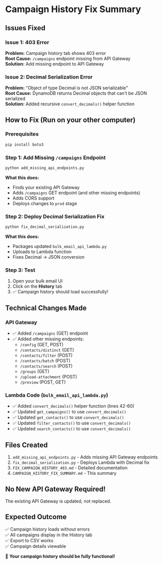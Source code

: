 # Campaign History Fix Summary

## Issues Fixed

### Issue 1: 403 Error
**Problem:** Campaign history tab shows 403 error  
**Root Cause:** `/campaigns` endpoint missing from API Gateway  
**Solution:** Add missing endpoint to API Gateway

### Issue 2: Decimal Serialization Error
**Problem:** "Object of type Decimal is not JSON serializable"  
**Root Cause:** DynamoDB returns Decimal objects that can't be JSON serialized  
**Solution:** Added recursive `convert_decimals()` helper function

## How to Fix (Run on your other computer)

### Prerequisites
```bash
pip install boto3
```

### Step 1: Add Missing `/campaigns` Endpoint
```bash
python add_missing_api_endpoints.py
```

**What this does:**
- Finds your existing API Gateway
- Adds `/campaigns` GET endpoint (and other missing endpoints)
- Adds CORS support
- Deploys changes to `prod` stage

### Step 2: Deploy Decimal Serialization Fix
```bash
python fix_decimal_serialization.py
```

**What this does:**
- Packages updated `bulk_email_api_lambda.py`
- Uploads to Lambda function
- Fixes Decimal → JSON conversion

### Step 3: Test
1. Open your bulk email UI
2. Click on the **History** tab
3. ✅ Campaign history should load successfully!

## Technical Changes Made

### API Gateway
- ✅ Added `/campaigns` (GET) endpoint
- ✅ Added other missing endpoints:
  - `/config` (GET, POST)
  - `/contacts/distinct` (GET)
  - `/contacts/filter` (POST)
  - `/contacts/batch` (POST)
  - `/contacts/search` (POST)
  - `/groups` (GET)
  - `/upload-attachment` (POST)
  - `/preview` (POST, GET)

### Lambda Code (`bulk_email_api_lambda.py`)
- ✅ Added `convert_decimals()` helper function (lines 42-60)
- ✅ Updated `get_campaigns()` to use `convert_decimals()`
- ✅ Updated `get_contacts()` to use `convert_decimals()`
- ✅ Updated `filter_contacts()` to use `convert_decimals()`
- ✅ Updated `search_contacts()` to use `convert_decimals()`

## Files Created
1. `add_missing_api_endpoints.py` - Adds missing API Gateway endpoints
2. `fix_decimal_serialization.py` - Deploys Lambda with Decimal fix
3. `FIX_CAMPAIGN_HISTORY_403.md` - Detailed documentation
4. `CAMPAIGN_HISTORY_FIX_SUMMARY.md` - This summary

## No New API Gateway Required!
The existing API Gateway is updated, not replaced.

## Expected Outcome
✅ Campaign history loads without errors  
✅ All campaigns display in the History tab  
✅ Export to CSV works  
✅ Campaign details viewable  

🎉 **Your campaign history should be fully functional!**

